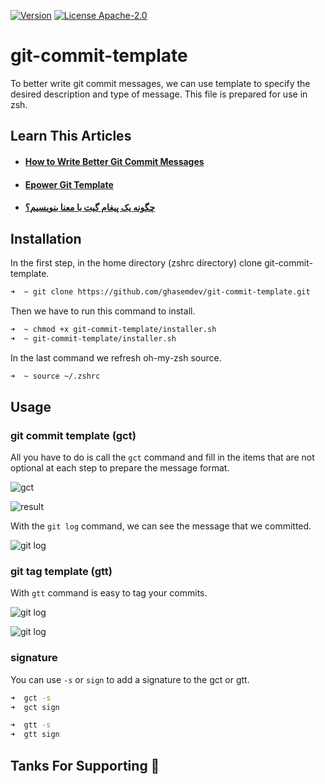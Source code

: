 [![Version](https://shields.io/badge/VERSION-1.3.1-blue?style=for-the-badge)](https://github.com/ghasemdev/git-commit-template/releases/tag/v1.1.0)
[![License Apache-2.0](https://shields.io/badge/LICENSE-APACHE--2.0-orange?style=for-the-badge)](https://opensource.org/licenses/MIT)

# git-commit-template

To better write git commit messages, we can use template to specify the 
desired description and type of message. This file is prepared for use in zsh.

## Learn This Articles

- #### [How to Write Better Git Commit Messages](https://www.freecodecamp.org/news/how-to-write-better-git-commit-messages/)

- #### [Epower Git Template](https://github.com/epowerng/git-template)

- #### [چگونه یک پیغام گیت با معنا بنویسیم؟](https://virgool.io/@mmdsharifi/how-to-semantic-git-commit-messages-gvmmqatf6acg)

## Installation

In the first step, in the home directory (zshrc directory) clone git-commit-template.

```bash
➜  ~ git clone https://github.com/ghasemdev/git-commit-template.git
```

Then we have to run this command to install.

```bash
➜  ~ chmod +x git-commit-template/installer.sh
➜  ~ git-commit-template/installer.sh
```

In the last command we refresh oh-my-zsh source.

```bash
➜  ~ source ~/.zshrc
```

## Usage

### git commit template (gct)

All you have to do is call the `gct` command and fill in the items that 
are not optional at each step to prepare the message format.

![gct](images/1.png)

![result](images/2.png)

With the `git log` command, we can see the message that we committed.

![git log](images/3.png)

### git tag template (gtt)

With `gtt` command is easy to tag your commits.

![git log](images/gtt.png)

![git log](images/gsh.png)

### signature

You can use `-s` or `sign` to add a signature to the gct or gtt.

```bash
➜  gct -s
➜  gct sign

➜  gtt -s
➜  gtt sign
```

## Tanks For Supporting 🐯

